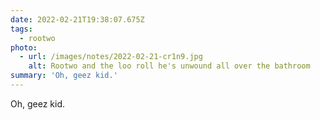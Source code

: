 ```yaml
---
date: 2022-02-21T19:38:07.675Z
tags:
  - rootwo
photo:
  - url: /images/notes/2022-02-21-cr1n9.jpg
    alt: Rootwo and the loo roll he's unwound all over the bathroom
summary: 'Oh, geez kid.'
---
```

Oh, geez kid. 
